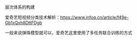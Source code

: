 层次体系的构建

爱奇艺短视频分类技术解析：https://www.infoq.cn/article/f49e-Gb1xQxh8DttFDgb

一般来说弹珠模型就可以，爱奇艺这里使用了多任务联合训练的方式
